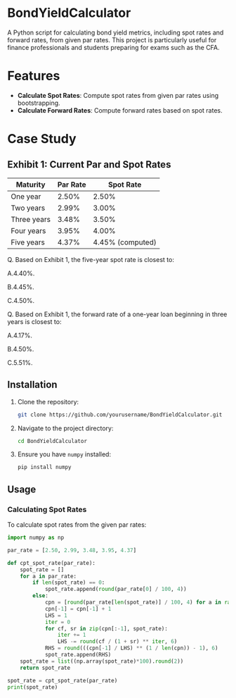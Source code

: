 # BondYieldCalculator
A Python script for calculating bond yield metrics, including spot rates and forward rates, from given par rates. This project is particularly useful for finance professionals and students preparing for exams such as the CFA.

# Features

- **Calculate Spot Rates**: Compute spot rates from given par rates using bootstrapping.
- **Calculate Forward Rates**: Compute forward rates based on spot rates.
# Case Study
## Exhibit 1: Current Par and Spot Rates

| Maturity  | Par Rate | Spot Rate |
|-----------|----------|-----------|
| One year  | 2.50%    | 2.50%     |
| Two years | 2.99%    | 3.00%     |
| Three years | 3.48%  | 3.50%     |
| Four years | 3.95%   | 4.00%     |
| Five years | 4.37%   | 4.45% (computed) |
Q. Based on Exhibit 1, the five-year spot rate is closest to:

A.4.40%.

B.4.45%.

C.4.50%.

Q. Based on Exhibit 1, the forward rate of a one-year loan beginning in three years is closest to:

A.4.17%.

B.4.50%.

C.5.51%.
## Installation

1. Clone the repository:
    ```bash
    git clone https://github.com/yourusername/BondYieldCalculator.git
    ```
2. Navigate to the project directory:
    ```bash
    cd BondYieldCalculator
    ```
3. Ensure you have `numpy` installed:
    ```bash
    pip install numpy
    ```

## Usage

### Calculating Spot Rates

To calculate spot rates from the given par rates:

```python
import numpy as np

par_rate = [2.50, 2.99, 3.48, 3.95, 4.37]

def cpt_spot_rate(par_rate):
    spot_rate = []
    for a in par_rate:
        if len(spot_rate) == 0:
            spot_rate.append(round(par_rate[0] / 100, 4))
        else:
            cpn = [round(par_rate[len(spot_rate)] / 100, 4) for a in range(len(spot_rate) + 1)]
            cpn[-1] = cpn[-1] + 1
            LHS = 1
            iter = 0
            for cf, sr in zip(cpn[:-1], spot_rate):
                iter += 1
                LHS -= round(cf / (1 + sr) ** iter, 6)
            RHS = round(((cpn[-1] / LHS) ** (1 / len(cpn)) - 1), 6)
            spot_rate.append(RHS)
    spot_rate = list((np.array(spot_rate)*100).round(2))
    return spot_rate

spot_rate = cpt_spot_rate(par_rate)
print(spot_rate)
